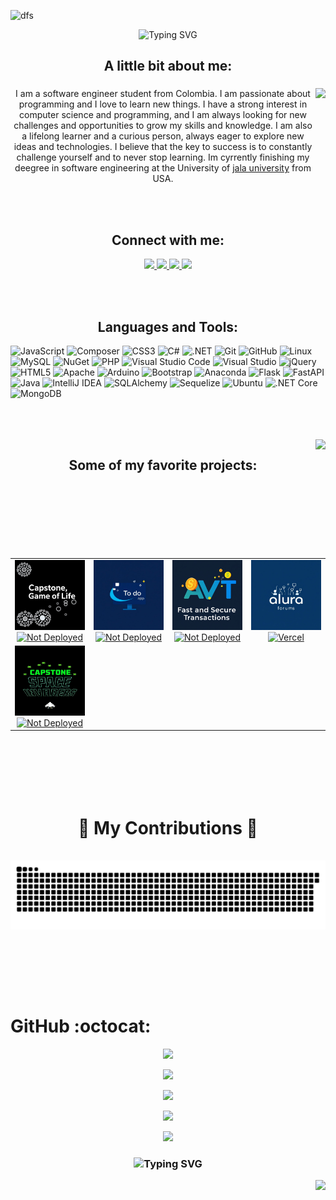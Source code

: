 ![dfs](https://user-images.githubusercontent.com/80870870/234917106-7e268bab-be5e-4b66-b0f5-52ff7a43d12a.png)



  

<div id="header" align="center">


<img src="https://readme-typing-svg.herokuapp.com?font=Righteous&size=40&duration=3000&pause=1000&color=79021C&center=true&vCenter=true&width=500&height=40&lines=Hi+everyone!+%F0%9F%96%90%EF%B8%8F;I'm+Angel+Ortega++%F0%9F%91%A8%E2%80%8D%F0%9F%92%BB" alt="Typing SVG" />

</div>



<h2 align="center">A little bit about me:</h2>

###

<img align="right" height="190" src="https://media.tenor.com/5bv_BndNtRQAAAAi/endingbrowsing.gif"  />


<p align="center">I am a software engineer student from Colombia. I am passionate about programming and I love to learn new things. I have a strong interest in computer science and programming, and I am always looking for new challenges and opportunities to grow my skills and knowledge. I am also a lifelong learner and a curious person, always eager to explore new ideas and technologies. I believe that the key to success is to constantly challenge yourself and to never stop learning. Im cyrrently finishing my deegree in software engineering at the University of <a href="https://www.linkedin.com/school/jala-university">jala university</a> from USA.</p>



<br/>
<br/>

<h2 align="center">Connect with me:</h2>
<p align="center">
 <a href="angelgabrielorteg@gmail.com">
    <img src="https://img.shields.io/badge/Gmail-333333?style=for-the-badge&logo=gmail&logoColor=red" />
  </a>
  <a href="https://www.linkedin.com/in/angel-gabriel-ortega-a6500a273/" target="_blank">
    <img src="https://img.shields.io/badge/LinkedIn-0077B5?style=for-the-badge&logo=linkedin&logoColor=white" target="_blank" />
  </a>
  <a href="https://portafolio-beta-ebon.vercel.app/" target="_blank">
     <img src="https://img.shields.io/badge/Portfolio-FF5722?style=for-the-badge&logo=todoist&logoColor=white" target="_blank" /> 
  </a>
     <a href="https://x.com/angelg374" target="_blank">
     <img src="https://img.shields.io/badge/X-000000.svg?style=for-the-badge&logo=X&logoColor=white"  target="_blank" />
  </a>
</p>


<br/>
<br/>


<h2 align="center">Languages and Tools:</h2>
<p align="center"> 

 ![JavaScript](https://img.shields.io/badge/javascript-%23323330.svg?style=for-the-badge&logo=javascript&logoColor=%23F7DF1E) 
![Composer](https://img.shields.io/badge/composer-%23000000.svg?style=for-the-badge&logo=composer&logoColor=white) 
![CSS3](https://img.shields.io/badge/css3-%231572B6.svg?style=for-the-badge&logo=css3&logoColor=white) 
![C#](https://img.shields.io/badge/c%23-%23239120.svg?style=for-the-badge&logo=c-sharp&logoColor=white) 
![.NET](https://img.shields.io/badge/.NET-5C2D91?style=for-the-badge&logo=.net&logoColor=white) 
![Git](https://img.shields.io/badge/git-%23F05033.svg?style=for-the-badge&logo=git&logoColor=white) 
![GitHub](https://img.shields.io/badge/github-%23121011.svg?style=for-the-badge&logo=github&logoColor=white) 
![Linux](https://img.shields.io/badge/linux-%23FCC624.svg?style=for-the-badge&logo=linux&logoColor=black) 
![MySQL](https://img.shields.io/badge/mysql-%2300000f.svg?style=for-the-badge&logo=mysql&logoColor=white) 
![NuGet](https://img.shields.io/badge/nuget-%23004880.svg?style=for-the-badge&logo=nuget&logoColor=white) 
![PHP](https://img.shields.io/badge/php-%23777BB4.svg?style=for-the-badge&logo=php&logoColor=white) 
![Visual Studio Code](https://img.shields.io/badge/vscode-%23007ACC.svg?style=for-the-badge&logo=visual-studio-code&logoColor=white) 
![Visual Studio](https://img.shields.io/badge/visualstudio-%235C2D91.svg?style=for-the-badge&logo=visual-studio&logoColor=white) 
![jQuery](https://img.shields.io/badge/jquery-%230769AD.svg?style=for-the-badge&logo=jquery&logoColor=white) 
![HTML5](https://img.shields.io/badge/html5-%23E34F26.svg?style=for-the-badge&logo=html5&logoColor=white) 
![Apache](https://img.shields.io/badge/apache-%23D42029.svg?style=for-the-badge&logo=apache&logoColor=white) 
![Arduino](https://img.shields.io/badge/arduino-%2300979D.svg?style=for-the-badge&logo=arduino&logoColor=white) 
![Bootstrap](https://img.shields.io/badge/bootstrap-%238511FA.svg?style=for-the-badge&logo=bootstrap&logoColor=white) 
![Anaconda](https://img.shields.io/badge/anaconda-%2344A833.svg?style=for-the-badge&logo=anaconda&logoColor=white) 
![Flask](https://img.shields.io/badge/flask-%23000.svg?style=for-the-badge&logo=flask&logoColor=white) 
![FastAPI](https://img.shields.io/badge/fastapi-%23009688.svg?style=for-the-badge&logo=fastapi&logoColor=white) 
![Java](https://img.shields.io/badge/java-%23ED8B00.svg?style=for-the-badge&logo=openjdk&logoColor=white) 
![IntelliJ IDEA](https://img.shields.io/badge/intellij-%23000000.svg?style=for-the-badge&logo=intellij-idea&logoColor=white) 
![SQLAlchemy](https://img.shields.io/badge/sqlalchemy-%23010101.svg?style=for-the-badge&logo=sqlalchemy&logoColor=white) 
![Sequelize](https://img.shields.io/badge/sequelize-%2300f.svg?style=for-the-badge&logo=sequelize&logoColor=white) 
![Ubuntu](https://img.shields.io/badge/ubuntu-%23E95420.svg?style=for-the-badge&logo=ubuntu&logoColor=white) 
![.NET Core](https://img.shields.io/badge/.NET%20Core-5C2D91?style=for-the-badge&logo=.net&logoColor=white) 
![MongoDB](https://img.shields.io/badge/mongodb-%2347A248.svg?style=for-the-badge&logo=mongodb&logoColor=white)
</p>
<br/>
<br/>
<br/>




<img align="right" height="190" src="https://media.tenor.com/azZCJ2YpsGgAAAAi/programming.gif" />


<h2 align="center">Some of my favorite projects:</h2>

<br/>

<table align="center">

<tr>

<td width="25%" align="center">
  <a href="https://github.com/Angel-ISO/capstone">
    <img src="./images/GameOfLife.png" alt="Game Of Life Project" width="100%">
  </a>
  <a href="">
    <img src="https://img.shields.io/badge/Not%20Deployed-FF0000?style=for-the-badge&logo=git&logoColor=white" alt="Not Deployed">
  </a>
</td>


<td width="25%" align="center">
  <a href="https://github.com/Angel-ISO/to-do">
    <img src="./images/To-do.png" alt="To do Project" width="100%">
  </a>
 <a href="">
    <img src="https://img.shields.io/badge/Not%20Deployed-FF0000?style=for-the-badge&logo=git&logoColor=white" alt="Not Deployed">
  </a>
</td>


<td width="25%" align="center">
  <a href="https://github.com/Angel-ISO/transaction-module">
    <img src="./images/AVTL.png" alt="Transaction module Project" width="100%">
  </a>
  <a href="">
    <img src="https://img.shields.io/badge/Not%20Deployed-FF0000?style=for-the-badge&logo=git&logoColor=white" alt="Not Deployed">
  </a>
</td>


<td width="25%" align="center">
  <a href="https://github.com/Angel-ISO/oracleOneEducation/tree/main/alura">
    <img src="./images/Forum.png" alt="Forums" width="100%">
  </a>
   <a href="https://oracle-one-education-forums.vercel.app/">
    <img src="https://img.shields.io/badge/Vercel-000000?style=for-the-badge&logo=vercel&logoColor=white" alt="Vercel">
  </a>
</td>
</tr>

<tr> 
<td width="25%" align="center">
  <a href="https://github.com/Angel-ISO/SpaceInvaders">
    <img src="./images/spaceInvaders.jpeg" alt="Forums" width="100%">
  </a>
   <a href="">
    <img src="https://img.shields.io/badge/Not%20Deployed-FF0000?style=for-the-badge&logo=git&logoColor=white" alt="Not Deployed">
  </a>
</td>

</tr>  

</table>



<br/>
<br/>
<br/>
<br/>
<br/>

<div align="center">
  <h1>🐍 My Contributions 🐍</h1>
  <br>
  <img alt="snake eating my contributions" src="https://raw.githubusercontent.com/Angel-ISO/Angel-ISO/output/github-contribution-grid-snake.svg" />
  
  <br/><br/><br/>
</div>

<br/>

<h1>GitHub :octocat:</h1>

<div align="center">



![](https://github-profile-trophy.vercel.app/?username=Angel-ISO&theme=gruvbox&no-frame=false&no-bg=true&margin-w=2)

![](https://github-readme-stats.vercel.app/api/top-langs/?username=Angel-Iso&theme=highcontrast&hide_border=false&include_all_commits=false&count_private=false&layout=compact)


![](https://github-readme-stats.vercel.app/api?username=Angel-Iso&theme=highcontrast&hide_border=false&include_all_commits=false&count_private=false)<br/>

![](https://github-readme-streak-stats.herokuapp.com/?user=Angel-Iso&theme=highcontrast&hide_border=false)<br/>


![](https://github-contributor-stats.vercel.app/api?username=Angel-ISO&limit=5&theme=gruvbox&combine_all_yearly_contributions=true)

</div>


<h3 align="center">
    
  <img src="https://readme-typing-svg.herokuapp.com?font=Righteous&size=30&duration=3000&pause=1000&color=79021C&center=true&vCenter=true&width=500&height=40&lines=Thanks+for+visiting!+✌️;+Send+me+a+message+on+Twitter!;I'm+always+down+to+collaborate+🥳" alt="Typing SVG" />

</h3>








<img align="right" src="https://visitor-badge.laobi.icu/badge?page_id=Angel-ISO.Angel-ISO" />
